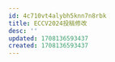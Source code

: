 ```yaml
---
id: 4c710vt4alybh5knn7n8rbk
title: ECCV2024投稿修改
desc: ''
updated: 1708136593437
created: 1708136593437
---
```

